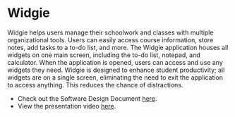 # Widgie
Widgie helps users manage their schoolwork and classes with multiple organizational tools. Users can easily access course information, store notes, add tasks to a to-do list, and more. The Widgie application houses all widgets on one main screen, including the to-do list, notepad, and calculator. When the application is opened, users can access and use any widgets they need. Widgie is designed to enhance student productivity; all widgets are on a single screen, eliminating the need to exit the application to access anything. This reduces the chance of distractions.


- Check out the Software Design Document [here](https://meli1022.github.io/img/Software%20Design%20Document.pdf). 
- View the presentation video [here](https://drive.google.com/file/d/1dzW0x5xchYLgV3pgfY6wr9_9voyYAYjN/view).

